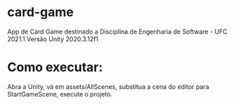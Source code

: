 # card-game
App de Card Game destinado a Disciplina de Engenharia de Software - UFC 2021.1
Versão Unity 2020.3.12f1
# Como executar:
  Abra a Unity, vá em assets/AllScenes, substitua a cena do editor para StartGameScene, execute o projeto.
  
